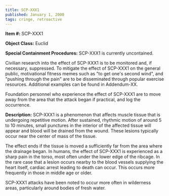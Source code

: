 ```yaml
---
title: SCP-XXX1
published: January 1, 2000
tags: cringe, retroactive
---
```


**Item #:** SCP-XXX1

**Object Class:** Euclid

**Special Containment Procedures:** SCP-XXX1 is currently uncontained.

Civilian research into the effect of SCP-XXX1 is to be monitored and,
if necessary, suppressed. To mitigate the effect of SCP-XXX1 on the
general public, motivational fitness memes such as "to get one's
second wind", and "pushing through the pain" are to be disseminated
through popular exercise resources. Additional examples can be found
in Addendum-XX.

Foundation personnel who experience the effect of SCP-XXX1 are to move
away from the area that the attack began if practical, and log the
occurrence.

**Description:** SCP-XXX1 is a phenomenon that affects muscle tissue
that is undergoing repetitive motion. After sustained, rhythmic motion
of around 5 to 10 minutes, small punctures in the interior of the
affected tissue will appear and blood will be drained from the
wound. These lesions typically occur near the center of mass of the
tissue.

The effect ends if the tissue is moved a sufficiently far from the
area where the drainage began. In humans, the effect of SCP-XXX1 is
experienced as a sharp pain in the torso, most often under the lower
edge of the ribcage. In the rare case that a lesion occurs nearby to
the blood vessels supplying the heart itself, cardiac arrest leading
to death can occur. This occurs more frequently in those in middle age
or older.

SCP-XXX1 attacks have been noted to occur more often in wilderness
areas, particularly around bodies of fresh water.

<!-- Idea: -->
<!-- ----- -->

<!-- When people get a stitch while running, it's some extradimensional bug -->
<!-- nibbling at their side. Let's say these things are attracted to -->
<!-- movement, which is why running sets them off. -->

<!-- Could add something like, if you don't keep running (perhaps if you -->
<!-- don't get far enough away from where the stitch first started) then it -->
<!-- eats some tiny chunk of your insides. And if you're very unlucky, that -->
<!-- chunk is some important piece of your heart, and you die of a heart -->
<!-- attack (as people exercising sometimes do). -->


<!-- Luckily, in the real world we're not sure what causes stitches, which -->
<!-- adds nicely to the mystery! Could even say something like "research -->
<!-- into the cause of the pain is to be interrupted" and "folk -->
<!-- explanations are to be kept vague", in the containment procedures. -->

<!-- Should also say what Foundation personnel are supposed to do when they -->
<!-- get a stitch. -->

<!-- Is it more compelling if the process is blood sucking rather than biting? -->
